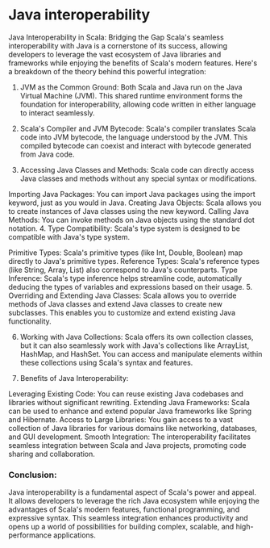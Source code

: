 # Java interoperability

Java Interoperability in Scala: Bridging the Gap
Scala's seamless interoperability with Java is a cornerstone of its success, allowing developers to leverage the vast ecosystem of Java libraries and frameworks while enjoying the benefits of Scala's modern features. Here's a breakdown of the theory behind this powerful integration:

1. JVM as the Common Ground: Both Scala and Java run on the Java Virtual Machine (JVM). This shared runtime environment forms the foundation for interoperability, allowing code written in either language to interact seamlessly.

2. Scala's Compiler and JVM Bytecode: Scala's compiler translates Scala code into JVM bytecode, the language understood by the JVM. This compiled bytecode can coexist and interact with bytecode generated from Java code.

3. Accessing Java Classes and Methods: Scala code can directly access Java classes and methods without any special syntax or modifications.

Importing Java Packages: You can import Java packages using the import keyword, just as you would in Java.
Creating Java Objects: Scala allows you to create instances of Java classes using the new keyword.
Calling Java Methods: You can invoke methods on Java objects using the standard dot notation.
4. Type Compatibility: Scala's type system is designed to be compatible with Java's type system.

Primitive Types: Scala's primitive types (like Int, Double, Boolean) map directly to Java's primitive types.
Reference Types: Scala's reference types (like String, Array, List) also correspond to Java's counterparts.
Type Inference: Scala's type inference helps streamline code, automatically deducing the types of variables and expressions based on their usage.
5. Overriding and Extending Java Classes: Scala allows you to override methods of Java classes and extend Java classes to create new subclasses. This enables you to customize and extend existing Java functionality.

6. Working with Java Collections: Scala offers its own collection classes, but it can also seamlessly work with Java's collections like ArrayList, HashMap, and HashSet. You can access and manipulate elements within these collections using Scala's syntax and features.

7. Benefits of Java Interoperability:

Leveraging Existing Code: You can reuse existing Java codebases and libraries without significant rewriting.
Extending Java Frameworks: Scala can be used to enhance and extend popular Java frameworks like Spring and Hibernate.
Access to Large Libraries: You gain access to a vast collection of Java libraries for various domains like networking, databases, and GUI development.
Smooth Integration: The interoperability facilitates seamless integration between Scala and Java projects, promoting code sharing and collaboration.

###  Conclusion:

Java interoperability is a fundamental aspect of Scala's power and appeal. It allows developers to leverage the rich Java ecosystem while enjoying the advantages of Scala's modern features, functional programming, and expressive syntax. This seamless integration enhances productivity and opens up a world of possibilities for building complex, scalable, and high-performance applications.
